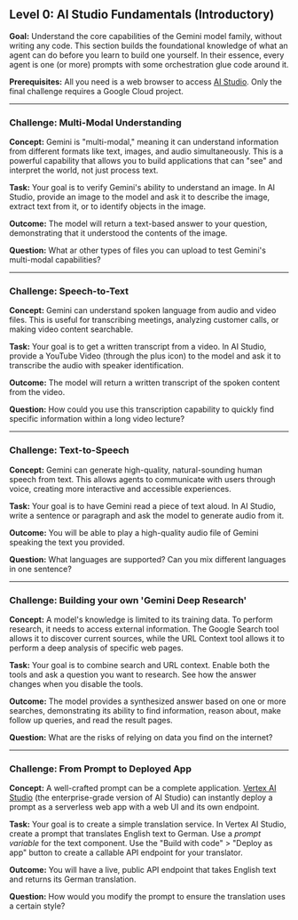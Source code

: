 ## Level 0: AI Studio Fundamentals (Introductory)

**Goal:** Understand the core capabilities of the Gemini model family, without writing any code. This section builds the foundational knowledge of what an agent can do before you learn to build one yourself. In their essence, every agent is one (or more) prompts with some orchestration glue code around it. 

**Prerequisites:** All you need is a web browser to access [AI Studio](https://aistudio.google.com/). Only the final challenge requires a Google Cloud project.

---
### Challenge: Multi-Modal Understanding
     
**Concept:** Gemini is "multi-modal," meaning it can understand information from different formats like text, images, and audio simultaneously. This is a powerful capability that allows you to build applications that can "see" and interpret the world, not just process text.

**Task:** Your goal is to verify Gemini's ability to understand an image. In AI Studio, provide an image to the model and ask it to describe the image, extract text from it, or to identify objects in the image.

**Outcome:** The model will return a text-based answer to your question, demonstrating that it understood the contents of the image.

**Question:** What ar other types of files you can upload to test Gemini's multi-modal capabilities?

---
### Challenge: Speech-to-Text
     
**Concept:** Gemini can understand spoken language from audio and video files. This is useful for transcribing meetings, analyzing customer calls, or making video content searchable.

**Task:** Your goal is to get a written transcript from a video. In AI Studio, provide a YouTube Video (through the plus icon) to the model and ask it to transcribe the audio with speaker identification.

**Outcome:** The model will return a written transcript of the spoken content from the video.

**Question:** How could you use this transcription capability to quickly find specific information within a long video lecture?

---
### Challenge: Text-to-Speech
     
**Concept:** Gemini can generate high-quality, natural-sounding human speech from text. This allows agents to communicate with users through voice, creating more interactive and accessible experiences.

**Task:** Your goal is to have Gemini read a piece of text aloud. In AI Studio, write a sentence or paragraph and ask the model to generate audio from it.

**Outcome:** You will be able to play a high-quality audio file of Gemini speaking the text you provided.

**Question:** What languages are supported? Can you mix different languages in one sentence? 

---
### Challenge: Building your own 'Gemini Deep Research'
     
**Concept:** A model's knowledge is limited to its training data. To perform research, it needs to access external information. The Google Search tool allows it to discover current sources, while the URL Context tool allows it to perform a deep analysis of specific web pages. 

**Task:** Your goal is to combine search and URL context. Enable both the tools and ask a question you want to research. See how the answer changes when you disable the tools.

**Outcome:** The model provides a synthesized answer based on one or more searches, demonstrating its ability to find information, reason about, make follow up queries, and read the result pages. 

**Question:** What are the risks of relying on data you find on the internet? 

---
### Challenge: From Prompt to Deployed App
     
**Concept:** A well-crafted prompt can be a complete application. [Vertex AI Studio](https://console.cloud.google.com/vertex-ai/generative/language) (the enterprise-grade version of AI Studio) can instantly deploy a prompt as a serverless web app with a web UI and its own endpoint. 

**Task:** Your goal is to create a simple translation service. In Vertex AI Studio, create a prompt that translates English text to German. Use a *prompt variable* for the text component. Use the "Build with code" > "Deploy as app" button to create a callable API endpoint for your translator.

**Outcome:** You will have a live, public API endpoint that takes English text and returns its German translation.

**Question:** How would you modify the prompt to ensure the translation uses a certain style? 
